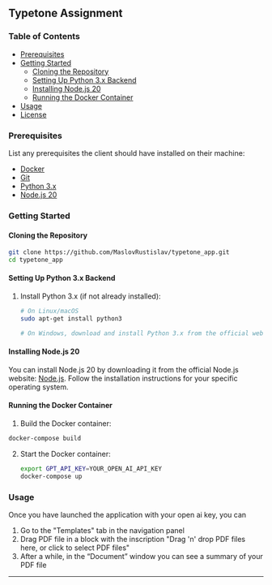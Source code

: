 
## Typetone Assignment



### Table of Contents

- [Prerequisites](#prerequisites)
- [Getting Started](#getting-started)
  - [Cloning the Repository](#cloning-the-repository)
  - [Setting Up Python 3.x Backend](#setting-up-python-3x-backend)
  - [Installing Node.js 20](#installing-nodejs-16)
  - [Running the Docker Container](#running-the-docker-container)
- [Usage](#usage)
- [License](#license)

### Prerequisites

List any prerequisites the client should have installed on their machine:

- [Docker](https://www.docker.com/get-started)
- [Git](https://git-scm.com/)
- [Python 3.x](https://www.python.org/downloads/)
- [Node.js 20](https://nodejs.org/en/download/current)

### Getting Started


#### Cloning the Repository

```bash
git clone https://github.com/MaslovRustislav/typetone_app.git
cd typetone_app
```


#### Setting Up Python 3.x Backend

1. Install Python 3.x (if not already installed):

   ```bash
   # On Linux/macOS
   sudo apt-get install python3

   # On Windows, download and install Python 3.x from the official website
   ```

#### Installing Node.js 20

You can install Node.js 20 by downloading it from the official Node.js website: [Node.js](https://nodejs.org/ru/blog/announcements/v20-release-announce). Follow the installation instructions for your specific operating system.

#### Running the Docker Container

1.  Build the Docker container:

   ```bash
   docker-compose build
   ```

2. Start the Docker container:

    ```bash
    export GPT_API_KEY=YOUR_OPEN_AI_API_KEY
    docker-compose up
    ```  

### Usage

Once you have launched the application with your open ai key, you can
1) Go to the "Templates" tab in the navigation panel
2) Drag
PDF file in a block with the inscription "Drag 'n' drop PDF files here, or click to select PDF files"
3) After a while, in the “Document” window you can see a summary of your PDF file


---
